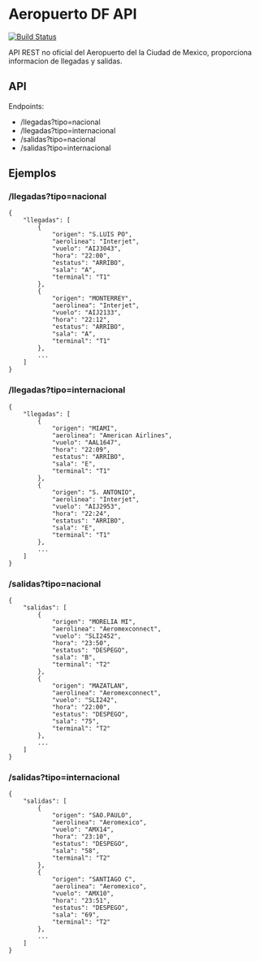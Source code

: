 Aeropuerto DF API
================
[![Build Status](https://travis-ci.org/mexicapis/aeropuertodf-api.svg)](https://travis-ci.org/mexicapis/aeropuertodf-api)

API REST no oficial del Aeropuerto del la Ciudad de Mexico, proporciona informacion de llegadas y salidas.

## API

Endpoints:

 - /llegadas?tipo=nacional
 - /llegadas?tipo=internacional 
 - /salidas?tipo=nacional
 - /salidas?tipo=internacional
 
## Ejemplos

### /llegadas?tipo=nacional

```
{
    "llegadas": [
        {
            "origen": "S.LUIS PO",
            "aerolinea": "Interjet",
            "vuelo": "AIJ3043",
            "hora": "22:00",
            "estatus": "ARRIBO",
            "sala": "A",
            "terminal": "T1"
        },
        {
            "origen": "MONTERREY",
            "aerolinea": "Interjet",
            "vuelo": "AIJ2133",
            "hora": "22:12",
            "estatus": "ARRIBO",
            "sala": "A",
            "terminal": "T1"
        },
        ...
    ]
}
```

### /llegadas?tipo=internacional 

```
{
    "llegadas": [
        {
            "origen": "MIAMI",
            "aerolinea": "American Airlines",
            "vuelo": "AAL1647",
            "hora": "22:09",
            "estatus": "ARRIBO",
            "sala": "E",
            "terminal": "T1"
        },
        {
            "origen": "S. ANTONIO",
            "aerolinea": "Interjet",
            "vuelo": "AIJ2953",
            "hora": "22:24",
            "estatus": "ARRIBO",
            "sala": "E",
            "terminal": "T1"
        },
        ...
    ]
}
```

### /salidas?tipo=nacional

```
{
    "salidas": [
        {
            "origen": "MORELIA MI",
            "aerolinea": "Aeromexconnect",
            "vuelo": "SLI2452",
            "hora": "23:50",
            "estatus": "DESPEGO",
            "sala": "B",
            "terminal": "T2"
        },
        {
            "origen": "MAZATLAN",
            "aerolinea": "Aeromexconnect",
            "vuelo": "SLI242",
            "hora": "22:00",
            "estatus": "DESPEGO",
            "sala": "75",
            "terminal": "T2"
        },
        ...
    ]
}
```

### /salidas?tipo=internacional

```
{
    "salidas": [
        {
            "origen": "SAO.PAULO",
            "aerolinea": "Aeromexico",
            "vuelo": "AMX14",
            "hora": "23:10",
            "estatus": "DESPEGO",
            "sala": "58",
            "terminal": "T2"
        },
        {
            "origen": "SANTIAGO C",
            "aerolinea": "Aeromexico",
            "vuelo": "AMX10",
            "hora": "23:51",
            "estatus": "DESPEGO",
            "sala": "69",
            "terminal": "T2"
        },
        ...
    ]
}
```
